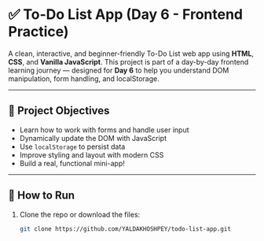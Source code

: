 # ✅ To-Do List App (Day 6 - Frontend Practice)

A clean, interactive, and beginner-friendly To-Do List web app using **HTML**, **CSS**, and **Vanilla JavaScript**. This project is part of a day-by-day frontend learning journey — designed for **Day 6** to help you understand DOM manipulation, form handling, and localStorage.

---

## 🎯 Project Objectives

- Learn how to work with forms and handle user input
- Dynamically update the DOM with JavaScript
- Use `localStorage` to persist data
- Improve styling and layout with modern CSS
- Build a real, functional mini-app!

---

## 🚀 How to Run

1. Clone the repo or download the files:
   ```bash
   git clone https://github.com/YALDAKHOSHPEY/todo-list-app.git
